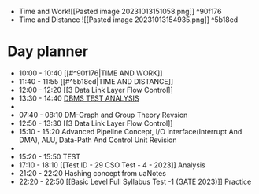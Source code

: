 - Time and Work![[Pasted image 20231013151058.png]] ^90f176
- Time and Distance ![[Pasted image 20231013154935.png]] ^5b18ed
# Day planner

- 10:00 - 10:40 [[#^90f176|TIME AND WORK]]
- 11:40 - 11:55 [[#^5b18ed|TIME AND DISTANCE]]
- 12:00 - 12:20 [[3 Data Link Layer Flow Control]]
- 13:30 - 14:40 [DBMS TEST ANALYSIS](https://uxkhzfstdjcborfuyyknhkhbyfnskrywvveioufkbjkupomnptjwvhbavkysuhi.vercel.app/solution.html?testId=631efedfa733d3d3b8fe44e3&test_id=24)
- 
- 07:40 - 08:10 DM-Graph and Group Theory Revsion
- 12:50 - 13:30 [[3 Data Link Layer Flow Control]]
- 15:10 - 15:20 Advanced Pipeline Concept, I/O Interface(Interrupt And DMA), ALU, Data-Path And Control Unit Revision
- 
- 15:20 - 15:50 TEST
- 17:10 - 18:10 [[Test ID - 29 CSO Test - 4 - 2023]] Analysis
- 21:20 - 22:20 Hashing concept from uaNotes
- 22:20 - 22:50 [[Basic Level Full Syllabus Test -1 (GATE 2023)]] Practice




